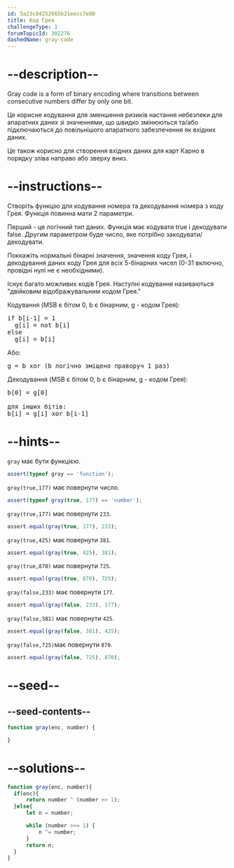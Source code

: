 ```yaml
---
id: 5a23c84252665b21eecc7e80
title: Код Грея
challengeType: 1
forumTopicId: 302276
dashedName: gray-code
---
```


# --description--

Gray code is a form of binary encoding where transitions between consecutive numbers differ by only one bit.

Це корисне кодування для зменшення ризиків настання небезпеки для апаратних даних зі значеннями, що швидко змінюються та/або підключаються до повільнішого апаратного забезпечення як вхідних даних.

Це також корисно для створення вхідних даних для карт Карно в порядку зліва направо або зверху вниз.

# --instructions--

Створіть функцію для кодування номера та декодування номера з коду Грея. Функція повинна мати 2 параметри.

Перший - це логічний тип даних. Функція має кодувати true і декодувати false. Другим параметром буде число, яке потрібно закодувати/декодувати.

Поккажіть нормальні бінарні значення, значення коду Грея, і декодування даних коду Грея для всіх 5-бінарних чисел (0-31 включно, провідні нулі не є необхідними).

Існує багато можливих кодів Грея. Наступні кодування називаються "двійковим відображувальним кодом Грея."

Кодування (MSB є бітом 0, b є бінарним, g - кодом Грея):

<pre>if b[i-1] = 1
  g[i] = not b[i]
else
  g[i] = b[i]
</pre>

Або:

<pre>g = b xor (b логічно зміщено праворуч 1 раз)
</pre>

Декодування (MSB є бітом 0, b є бінарним, g - кодом Грея):

<pre>b[0] = g[0]<br>
для інших бітів:
b[i] = g[i] xor b[i-1]
</pre>

# --hints--

`gray` має бути функцією.

```js
assert(typeof gray == 'function');
```

`gray(true,177)` має повернути число.

```js
assert(typeof gray(true, 177) == 'number');
```

`gray(true,177)` має повернути `233`.

```js
assert.equal(gray(true, 177), 233);
```

`gray(true,425)` має повернути `381`.

```js
assert.equal(gray(true, 425), 381);
```

`gray(true,870)` має повернути `725`.

```js
assert.equal(gray(true, 870), 725);
```

`gray(false,233)` має повернути `177`.

```js
assert.equal(gray(false, 233), 177);
```

`gray(false,381)` має повернути `425`.

```js
assert.equal(gray(false, 381), 425);
```

`gray(false,725)`має повернути `870`.

```js
assert.equal(gray(false, 725), 870);
```

# --seed--

## --seed-contents--

```js
function gray(enc, number) {

}
```

# --solutions--

```js
function gray(enc, number){
  if(enc){
      return number ^ (number >> 1);
  }else{
      let n = number;

      while (number >>= 1) {
          n ^= number;
      }
      return n;
  }
}
```

